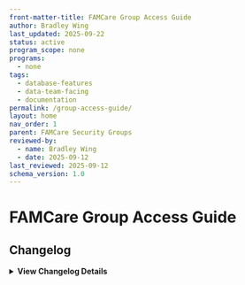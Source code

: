 ```yaml
---
front-matter-title: FAMCare Group Access Guide  
author: Bradley Wing 
last_updated: 2025-09-22
status: active  
program_scope: none
programs:
  - none
tags:
  - database-features
  - data-team-facing
  - documentation
permalink: /group-access-guide/
layout: home
nav_order: 1
parent: FAMCare Security Groups
reviewed-by:
  - name: Bradley Wing
  - date: 2025-09-12
last_reviewed: 2025-09-12
schema_version: 1.0  
---
```


# FAMCare Group Access Guide

## Changelog

<details markdown="1">
  <summary><strong>View Changelog Details</strong></summary>

### 2025

- **2025-10-04**: Adds collapsible `<details markdown="1"></details>` section to the changelog. Adds year subsection to better organize long changelog lists.
- **2025-09-23**: Adds `program_scope:` and `programs:` to frontmatter. Updates value of both to none.
- **2025-09-22**: Adds `layout:`, `nav_order:`, and `parent:` fields to frontmatter. Adds `database-features`, `data-team-facing`, and `documentation` tags to frontmatter.
- **2025-09-16**: Updates frontmatter to bring closer into alignment with `schema_version` 1.0.
- **2025-08-17**: Adds frontmatter.
- **2025-07-28**: Adds Markdown file.

</details>
